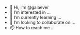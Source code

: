 - 👋 Hi, I’m @galaever
- 👀 I’m interested in ...
- 🌱 I’m currently learning ...
- 💞️ I’m looking to collaborate on ...
- 📫 How to reach me ...

<!---
galaever/galaever is a ✨ special ✨ repository because its `README.md` (this file) appears on your GitHub profile.
You can click the Preview link to take a look at your changes.
--->
